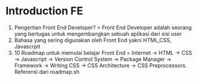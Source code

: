# Introduction FE

1. Pengertian Front End Developer? = Front End Developer adalah seorang yang bertugas untuk mengembangkan sebuah aplikasi dari sisi user 
2. Bahasa yang sering digunakan oleh Front End yakni HTML,CSS, Javascrpit
3. 10 Roadmap untuk memulai belajar Front End = Internet -> HTML -> CSS -> Javascript -> Version Control System -> Package Manager -> Framework -> Writing CSS -> CSS Architecture -> CSS Preprocessors. Referensi dari roadmap.sh
 